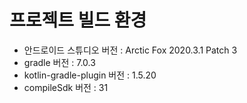 # 프로젝트 빌드 환경

- 안드로이드 스튜디오 버전 : Arctic Fox 2020.3.1 Patch 3
- gradle 버전 : 7.0.3
- kotlin-gradle-plugin 버전 : 1.5.20
- compileSdk 버전 : 31

